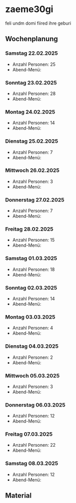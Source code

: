 # zaeme30gi
feli undm domi fiired ihre geburi

## Wochenplanung
### Samstag 22.02.2025
- Anzahl Personen: 25
- Abend-Menü: 

### Sonntag 23.02.2025
- Anzahl Personen: 28
- Abend-Menü:

### Montag 24.02.2025
- Anzahl Personen: 14
- Abend-Menü:
  
### Dienstag 25.02.2025
- Anzahl Personen: 7
- Abend-Menü:
  
### Mittwoch 26.02.2025
- Anzahl Personen: 3
- Abend-Menü:

### Donnerstag 27.02.2025
- Anzahl Personen: 7
- Abend-Menü:

### Freitag 28.02.2025
- Anzahl Personen: 15
- Abend-Menü:

### Samstag 01.03.2025
- Anzahl Personen: 18
- Abend-Menü:

### Sonntag 02.03.2025
- Anzahl Personen: 14
- Abend-Menü:

### Montag 03.03.2025
- Anzahl Personen: 4
- Abend-Menü:

### Dienstag 04.03.2025
- Anzahl Personen: 2
- Abend-Menü:

### Mittwoch 05.03.2025
- Anzahl Personen: 3
- Abend-Menü:

### Donnerstag 06.03.2025
- Anzahl Personen: 12
- Abend-Menü:

### Freitag 07.03.2025
- Anzahl Personen: 22
- Abend-Menü:

### Samstag 08.03.2025
- Anzahl Personen: 12
- Abend-Menü:



## Material
